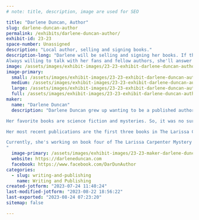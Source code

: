 ```yaml
---
# note: title, description, image are used for SEO

title: "Darlene Duncan, Author"
slug: darlene-duncan-author
permalink: /exhibits/darlene-duncan-author/
exhibit-id: 23-23
space-number: Unassigned
description: "Local author, selling and signing books."
description-long: "Darlene will be selling and signing her books. If the environment permits she'll do a reading from one of her books. 
Always willing to talk with her fans and fellow authors, she'll answer questions about writing, self-publishing, and the creative process."
image: /assets/images/exhibit-images/23-23-exhibit-darlene-duncan-author-2022-table-setup-large.jpg
image-primary: 
  small: /assets/images/exhibit-images/23-23-exhibit-darlene-duncan-author-2022-table-setup-small.jpg
  medium: /assets/images/exhibit-images/23-23-exhibit-darlene-duncan-author-2022-table-setup-medium.jpg
  large: /assets/images/exhibit-images/23-23-exhibit-darlene-duncan-author-2022-table-setup-large.jpg
  full: /assets/images/exhibit-images/23-23-exhibit-darlene-duncan-author-2022-table-setup-full.jpg
maker: 
  name: "Darlene Duncan"
  description: "Darlene Duncan grew up wanting to be a published author. From the time she was old enough to read and write, her goal was to publish her stories. The dream of being a published author was delayed by the everyday necessities of life. Things like working so she could have a roof over her head and food. This energy and time drain delayed the dream, though the stories were always there percolating and occasionally bubbling to the surface.

Her favorite books are science fiction and mysteries. So, it was no surprise that her first published novel, The Origin of Deanna Dorak, was a combination of those two elements. 

Her most recent publications are the first three books in The Larissa Carpenter Mystery series; A New Beginning in Coventry Beach, Lust & Distrust, and Fatal Misunderstanding. The first two of the series are already available on Audible. Her other recent release is a Dystopian future, action-adventure book titled The Legend of Erin Foster. All her books are available as Kindle books.

Currently, she's working on book four of The Larissa Carpenter Mystery series. The working title is Case Closed.
"
  image-primary: /assets/images/exhibit-images/23-23-maker-darlene-duncan-author-me-medium.jpg
  website: https://darleneduncan.com
  facebook: https://www.facebook.com/DarDunAuthor
categories: 
  - slug: writing-and-publishing
    name: Writing and Publishing
created-jotform: "2023-07-24 11:40:24"
last-modified-jotform: "2023-08-22 18:56:22"
last-exported: "2023-08-24 07:23:20"
sitemap: false

---
```


